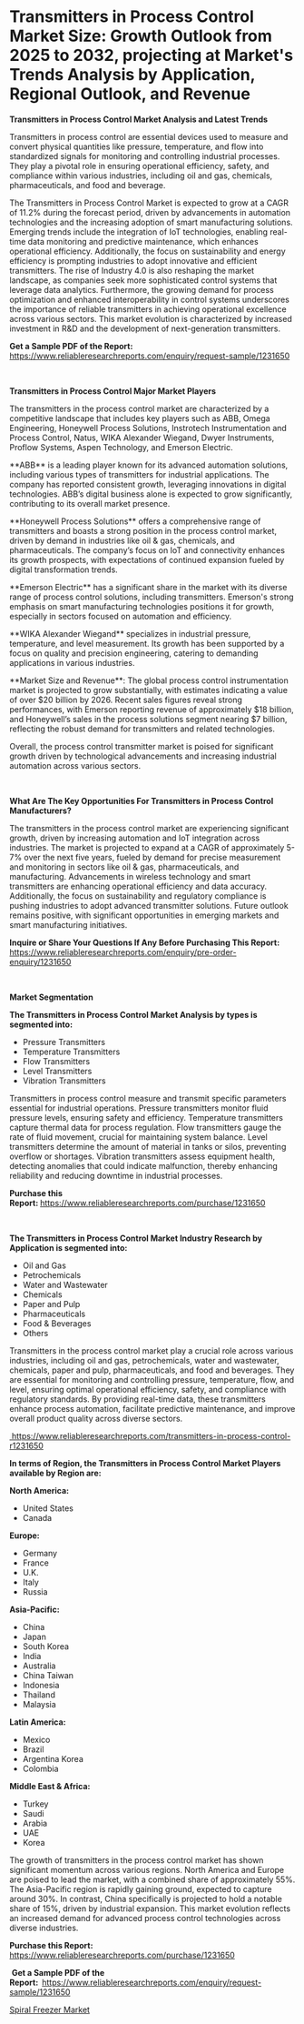 <p><h1>Transmitters in Process Control Market Size: Growth Outlook from 2025 to 2032, projecting at Market's Trends Analysis by Application, Regional Outlook, and Revenue</h1></p><p><strong>Transmitters in Process Control Market Analysis and Latest Trends</strong></p>
<p><p>Transmitters in process control are essential devices used to measure and convert physical quantities like pressure, temperature, and flow into standardized signals for monitoring and controlling industrial processes. They play a pivotal role in ensuring operational efficiency, safety, and compliance within various industries, including oil and gas, chemicals, pharmaceuticals, and food and beverage.</p><p>The Transmitters in Process Control Market is expected to grow at a CAGR of 11.2% during the forecast period, driven by advancements in automation technologies and the increasing adoption of smart manufacturing solutions. Emerging trends include the integration of IoT technologies, enabling real-time data monitoring and predictive maintenance, which enhances operational efficiency. Additionally, the focus on sustainability and energy efficiency is prompting industries to adopt innovative and efficient transmitters. The rise of Industry 4.0 is also reshaping the market landscape, as companies seek more sophisticated control systems that leverage data analytics. Furthermore, the growing demand for process optimization and enhanced interoperability in control systems underscores the importance of reliable transmitters in achieving operational excellence across various sectors. This market evolution is characterized by increased investment in R&D and the development of next-generation transmitters.</p></p>
<p><strong>Get a Sample PDF of the Report:&nbsp;</strong> <a href="https://www.reliableresearchreports.com/enquiry/request-sample/1231650?utm_campaign=2204&utm_medium=2&utm_source=Github&utm_content=ia&utm_term=23022025&utm_id=transmitters-in-process-control">https://www.reliableresearchreports.com/enquiry/request-sample/1231650</a></p>
<p>&nbsp;</p>
<p><strong>Transmitters in Process Control Major Market Players</strong></p>
<p><p>The transmitters in the process control market are characterized by a competitive landscape that includes key players such as ABB, Omega Engineering, Honeywell Process Solutions, Instrotech Instrumentation and Process Control, Natus, WIKA Alexander Wiegand, Dwyer Instruments, Proflow Systems, Aspen Technology, and Emerson Electric.</p><p>**ABB** is a leading player known for its advanced automation solutions, including various types of transmitters for industrial applications. The company has reported consistent growth, leveraging innovations in digital technologies. ABB’s digital business alone is expected to grow significantly, contributing to its overall market presence.</p><p>**Honeywell Process Solutions** offers a comprehensive range of transmitters and boasts a strong position in the process control market, driven by demand in industries like oil & gas, chemicals, and pharmaceuticals. The company’s focus on IoT and connectivity enhances its growth prospects, with expectations of continued expansion fueled by digital transformation trends.</p><p>**Emerson Electric** has a significant share in the market with its diverse range of process control solutions, including transmitters. Emerson's strong emphasis on smart manufacturing technologies positions it for growth, especially in sectors focused on automation and efficiency.</p><p>**WIKA Alexander Wiegand** specializes in industrial pressure, temperature, and level measurement. Its growth has been supported by a focus on quality and precision engineering, catering to demanding applications in various industries.</p><p>**Market Size and Revenue**: The global process control instrumentation market is projected to grow substantially, with estimates indicating a value of over $20 billion by 2026. Recent sales figures reveal strong performances, with Emerson reporting revenue of approximately $18 billion, and Honeywell’s sales in the process solutions segment nearing $7 billion, reflecting the robust demand for transmitters and related technologies. </p><p>Overall, the process control transmitter market is poised for significant growth driven by technological advancements and increasing industrial automation across various sectors.</p></p>
<p>&nbsp;</p>
<p><strong>What Are The Key Opportunities For Transmitters in Process Control Manufacturers?</strong></p>
<p><p>The transmitters in the process control market are experiencing significant growth, driven by increasing automation and IoT integration across industries. The market is projected to expand at a CAGR of approximately 5-7% over the next five years, fueled by demand for precise measurement and monitoring in sectors like oil & gas, pharmaceuticals, and manufacturing. Advancements in wireless technology and smart transmitters are enhancing operational efficiency and data accuracy. Additionally, the focus on sustainability and regulatory compliance is pushing industries to adopt advanced transmitter solutions. Future outlook remains positive, with significant opportunities in emerging markets and smart manufacturing initiatives.</p></p>
<p><strong>Inquire or Share Your Questions If Any Before Purchasing This Report:</strong> <a href="https://www.reliableresearchreports.com/enquiry/pre-order-enquiry/1231650?utm_campaign=2204&utm_medium=2&utm_source=Github&utm_content=ia&utm_term=23022025&utm_id=transmitters-in-process-control">https://www.reliableresearchreports.com/enquiry/pre-order-enquiry/1231650</a></p>
<p>&nbsp;</p>
<p><strong>Market Segmentation</strong></p>
<p><strong>The Transmitters in Process Control Market Analysis by types is segmented into:</strong></p>
<p><ul><li>Pressure Transmitters</li><li>Temperature Transmitters</li><li>Flow Transmitters</li><li>Level Transmitters</li><li>Vibration Transmitters</li></ul></p>
<p><p>Transmitters in process control measure and transmit specific parameters essential for industrial operations. Pressure transmitters monitor fluid pressure levels, ensuring safety and efficiency. Temperature transmitters capture thermal data for process regulation. Flow transmitters gauge the rate of fluid movement, crucial for maintaining system balance. Level transmitters determine the amount of material in tanks or silos, preventing overflow or shortages. Vibration transmitters assess equipment health, detecting anomalies that could indicate malfunction, thereby enhancing reliability and reducing downtime in industrial processes.</p></p>
<p><strong>Purchase this Report:&nbsp;</strong><a href="https://www.reliableresearchreports.com/purchase/1231650?utm_campaign=2204&utm_medium=2&utm_source=Github&utm_content=ia&utm_term=23022025&utm_id=transmitters-in-process-control">https://www.reliableresearchreports.com/purchase/1231650</a></p>
<p>&nbsp;</p>
<p><strong>The Transmitters in Process Control Market Industry Research by Application is segmented into:</strong></p>
<p><ul><li>Oil and Gas</li><li>Petrochemicals</li><li>Water and Wastewater</li><li>Chemicals</li><li>Paper and Pulp</li><li>Pharmaceuticals</li><li>Food & Beverages</li><li>Others</li></ul></p>
<p><p>Transmitters in the process control market play a crucial role across various industries, including oil and gas, petrochemicals, water and wastewater, chemicals, paper and pulp, pharmaceuticals, and food and beverages. They are essential for monitoring and controlling pressure, temperature, flow, and level, ensuring optimal operational efficiency, safety, and compliance with regulatory standards. By providing real-time data, these transmitters enhance process automation, facilitate predictive maintenance, and improve overall product quality across diverse sectors.</p></p>
<p><a href="https://www.reliableresearchreports.com/transmitters-in-process-control-r1231650?utm_campaign=2204&utm_medium=2&utm_source=Github&utm_content=ia&utm_term=23022025&utm_id=transmitters-in-process-control">&nbsp;https://www.reliableresearchreports.com/transmitters-in-process-control-r1231650</a></p>
<p><strong>In terms of Region, the Transmitters in Process Control Market Players available by Region are:</strong></p>
<p>
    <p> <strong> North America: </strong>
        <ul>
            <li>United States</li>
            <li>Canada</li>
        </ul>
        </p> 
    <p> <strong> Europe: </strong>
        <ul>
            <li>Germany</li>
            <li>France</li>
            <li>U.K.</li>
            <li>Italy</li>
            <li>Russia</li>
        </ul>
        </p> 
    <p> <strong> Asia-Pacific: </strong>
        <ul>
            <li>China</li>
            <li>Japan</li>
            <li>South Korea</li>
            <li>India</li>
            <li>Australia</li>
            <li>China Taiwan</li>
            <li>Indonesia</li>
            <li>Thailand</li>
            <li>Malaysia</li>
        </ul>
        </p> 
    <p> <strong> Latin America: </strong>
        <ul>
            <li>Mexico</li>
            <li>Brazil</li>
            <li>Argentina Korea</li>
            <li>Colombia</li>
        </ul>
        </p> 
    <p> <strong> Middle East & Africa: </strong>
        <ul>
            <li>Turkey</li>
            <li>Saudi</li>
            <li>Arabia</li>
            <li>UAE</li>
            <li>Korea</li>
        </ul>
    </p>
    </p>
<p><p>The growth of transmitters in the process control market has shown significant momentum across various regions. North America and Europe are poised to lead the market, with a combined share of approximately 55%. The Asia-Pacific region is rapidly gaining ground, expected to capture around 30%. In contrast, China specifically is projected to hold a notable share of 15%, driven by industrial expansion. This market evolution reflects an increased demand for advanced process control technologies across diverse industries.</p></p>
<p><strong>Purchase this Report: </strong><a href="https://www.reliableresearchreports.com/purchase/1231650?utm_campaign=2204&utm_medium=2&utm_source=Github&utm_content=ia&utm_term=23022025&utm_id=transmitters-in-process-control">https://www.reliableresearchreports.com/purchase/1231650</a></p>
<p>&nbsp;<strong>Get a Sample PDF of the Report:&nbsp;&nbsp;</strong><a href="https://www.reliableresearchreports.com/enquiry/request-sample/1231650?utm_campaign=2204&utm_medium=2&utm_source=Github&utm_content=ia&utm_term=23022025&utm_id=transmitters-in-process-control">https://www.reliableresearchreports.com/enquiry/request-sample/1231650</a></p>
<p><strong></strong></p>
<p><p><a href="https://github.com/tona7vba/Market-Research-Report-List-1/blob/main/spiral-freezer-market.md?utm_campaign=2204&utm_medium=2&utm_source=Github&utm_content=ia&utm_term=23022025&utm_id=transmitters-in-process-control">Spiral Freezer Market</a></p></p>
